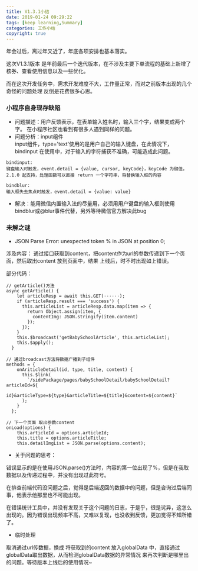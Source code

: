 ```yaml
---
title: V1.3.1小结
date: 2019-01-24 09:29:22
tags: [keep learning,Summary]
categories: 工作小结
copyright: true
---
```

年会过后，离过年又近了，年底各项安排也基本落实。

这次V1.3.1版本 是年前最后一个迭代版本，在不涉及主要下单流程的基础上新增了核券、查看使用信息以及一些优化。

而在这次开发任务中，需求开发难度不大，工作量正常，而对之前版本出现的几个奇怪的问题处理 反倒是花费很多心思。
<!--   MORE  -->
### 小程序自身现存缺陷
- 问题描述：用户反馈表示，在表单输入姓名时，输入三个字，结果变成两个字。
在小程序社区也看到有很多人遇到同样的问题。
- 问题分析：input组件
<br>input组件，type='text'使用的是用户自己的输入键盘，在此情况下，bindinput 在使用中，对于输入的字符捕获不准确，可能造成此问题。

```
bindinput:
键盘输入时触发，event.detail = {value, cursor, keyCode}，keyCode 为键值，2.1.0 起支持，处理函数可以直接 return 一个字符串，将替换输入框的内容
```
```
bindblur:
输入框失去焦点时触发，event.detail = {value: value}
```

- 解决：能用微信内置输入法的尽量用，必须用用户键盘的输入框则使用bindblur或@blur事件代替，另外等待微信官方解决此bug

### 未解之谜
- JSON Parse Error:
unexpected token % in JSON at position 0;

涉及内容：
通过接口获取到content，把content作为url的参数传递到下一个页面，然后取出content 放到页面中，结果 上线后，时不时出现如上错误。

部分代码：

```
// getArticle()方法
async getArticle() {
    let articleResp = await this.GET(······);
    if (articleResp.result === 'success') {
      this.articleList = articleResp.data.map(item => {
        return Object.assign(item, {
          contentImg: JSON.stringify(item.content)
        });
      });
    }
    this.$broadcast('getBabySchoolArticle', this.articleList);
    this.$apply();
  }
```
```
// 通过broadcast方法将数据广播到子组件
methods = {
    onAriticleDetail(id, type, title, content) {
      this.$link(
        `/sidePackage/pages/babySchoolDetail/babySchoolDetail?articleId=${
          id}&articleType=${type}&articleTitle=${title}&content=${content}`
      );
    }
  };
```
```
// 下一个页面 取出参数content
onLoad(options) {
    this.articleId = options.articleId;
    this.title = options.articleTitle;
    this.detailImgList = JSON.parse(options.content);
```
- 关于问题的思考：

错误显示的是在使用JSON.parse()方法时，内容的第一位出现了%，但是在我取数据以及传递过程中，并没有出现过此符号。
 
 在排查前端代码没问题之后，觉得是后端返回的数据中的问题，但是咨询过后端同事，他表示他那里也不可能出现。
 
 在错误统计工具中，并没有发现关于这个问题的日志，于是乎，很是诧异，这怎么出现的。因为错误出现频率不高，又难以复现，也没收到反馈，更加觉得不知所错了。
 - 临时处理
 
取消通过url传数据，换成 将获取到的content 放入globalData 中，直接通过globalData取出数据，从而检测globalData数据的异常情况 来再次判断是哪里出的问题。等待版本上线后的使用情况~